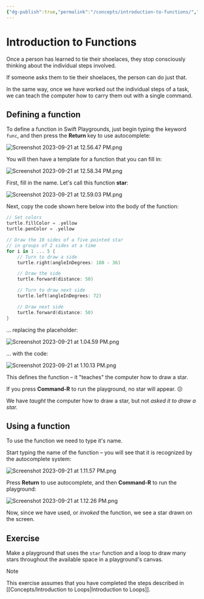 ```yaml
---
{"dg-publish":true,"permalink":"/concepts/introduction-to-functions/","tags":["C3.3"],"dgHomeLink":true,"dgShowToc":true}
---
```


# Introduction to Functions

Once a person has learned to tie their shoelaces, they stop consciously thinking about the individual steps involved.

If someone asks them to tie their shoelaces, the person can do just that.

In the same way, once we have worked out the individual steps of a task, we can teach the computer how to carry them out with a single command.
## Defining a function

To define a function in Swift Playgrounds, just begin typing the keyword `func`, and then press the **Return** key to use autocomplete:

![Screenshot 2023-09-21 at 12.56.47 PM.png](/img/user/Media/Screenshot%202023-09-21%20at%2012.56.47%20PM.png)

You will then have a template for a function that you can fill in:

![Screenshot 2023-09-21 at 12.58.34 PM.png](/img/user/Media/Screenshot%202023-09-21%20at%2012.58.34%20PM.png)

First, fill in the name. Let's call this function **star**:

![Screenshot 2023-09-21 at 12.59.03 PM.png](/img/user/Media/Screenshot%202023-09-21%20at%2012.59.03%20PM.png)

Next, copy the code shown here below into the body of the function:

```swift
// Set colors
turtle.fillColor = .yellow
turtle.penColor = .yellow

// Draw the 10 sides of a five pointed star
// in groups of 2 sides at a time
for i in 1 ... 5 {
	// Turn to draw a side
	turtle.right(angleInDegrees: 180 - 36)

	// Draw the side
	turtle.forward(distance: 50)

	// Turn to draw next side
	turtle.left(angleInDegrees: 72)

	// Draw next side
	turtle.forward(distance: 50)
}
```

... replacing the placeholder:

![Screenshot 2023-09-21 at 1.04.59 PM.png](/img/user/Media/Screenshot%202023-09-21%20at%201.04.59%20PM.png)

... with the code:

![Screenshot 2023-09-21 at 1.10.13 PM.png](/img/user/Media/Screenshot%202023-09-21%20at%201.10.13%20PM.png)

This defines the function – it "teaches" the computer how to draw a star.

If you press **Command-R** to run the playground, no star will appear. 😕

We have *taught* the computer how to draw a star, but not *asked it to draw a star.*

## Using a function

To use the function we need to type it's name.

Start typing the name of the function – you will see that it is recognized by the autocomplete system:

![Screenshot 2023-09-21 at 1.11.57 PM.png](/img/user/Media/Screenshot%202023-09-21%20at%201.11.57%20PM.png)

Press **Return** to use autocomplete, and then **Command-R** to run the playground:

![Screenshot 2023-09-21 at 1.12.26 PM.png](/img/user/Media/Screenshot%202023-09-21%20at%201.12.26%20PM.png)

Now, since we have used, or *invoked* the function, we see a star drawn on the screen.

## Exercise

Make a playground that uses the `star` function and a loop to draw many stars throughout the available space in a playground's canvas.

> [!NOTE]
> This exercise assumes that you have completed the steps described in [[Concepts/Introduction to Loops\|Introduction to Loops]].
